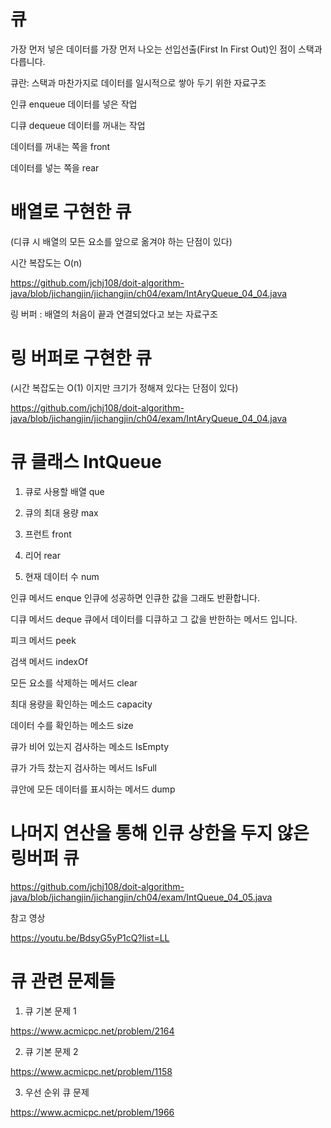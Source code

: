 # 큐

가장 먼저 넣은 데이터를 가장 먼저 나오는 선입선출(First In First Out)인 점이 스택과 다릅니다.

큐란: 스택과 마찬가지로 데이터를 일시적으로 쌓아 두기 위한 자료구조

인큐 enqueue 데이터를 넣은 작업

디큐 dequeue 데이터를 꺼내는 작업

데이터를 꺼내는 쪽을  front

데이터를 넣는 쪽을 rear


# 배열로 구현한 큐

(디큐 시 배열의 모든 요소를 앞으로 옮겨야 하는 단점이 있다)

시간 복잡도는 O(n)

https://github.com/jchj108/doit-algorithm-java/blob/jichangjin/jichangjin/ch04/exam/IntAryQueue_04_04.java

링 버퍼 : 배열의 처음이 끝과 연결되었다고 보는 자료구조

# 링 버퍼로 구현한 큐

(시간 복잡도는 O(1) 이지만 크기가 정해져 있다는 단점이 있다)

https://github.com/jchj108/doit-algorithm-java/blob/jichangjin/jichangjin/ch04/exam/IntAryQueue_04_04.java


# 큐 클래스 IntQueue

1. 큐로 사용할 배열 que

2. 큐의 최대 용량 max

3. 프런트 front

4. 리어 rear

5. 현재 데이터 수 num

인큐 메서드 enque 인큐에 성공하면 인큐한 값을 그래도 반환합니다.

디큐 메서드 deque  큐에서 데이터를 디큐하고 그 값을 반한하는 메서드 입니다.

피크 메서드 peek 

검색 메서드 indexOf

모든 요소를 삭제하는 메서드 clear

최대 용량을 확인하는 메소드 capacity

데이터 수를 확인하는 메소드 size

큐가 비어 있는지 검사하는 메소드 IsEmpty

큐가 가득 찼는지 검사하는 메서드 IsFull

큐안에 모든 데이터를 표시하는 메서드 dump


# 나머지 연산을 통해 인큐 상한을 두지 않은 링버퍼 큐

https://github.com/jchj108/doit-algorithm-java/blob/jichangjin/jichangjin/ch04/exam/IntQueue_04_05.java

참고 영상

https://youtu.be/BdsyG5yP1cQ?list=LL

# 큐 관련 문제들

1. 큐 기본 문제 1

https://www.acmicpc.net/problem/2164

2. 큐 기본 문제 2

https://www.acmicpc.net/problem/1158

3. 우선 순위 큐 문제 

https://www.acmicpc.net/problem/1966




